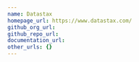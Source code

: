 ```yaml
---
name: Datastax
homepage_url: https://www.datastax.com/
github_org_url:
github_repo_url:
documentation_url:
other_urls: {}
---
```

